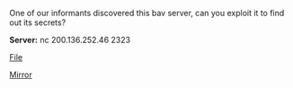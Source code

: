 
One of our informants discovered this bav server, can you exploit it to find out its secrets?

**Server:** nc 200.136.252.46 2323

[File](https://cloud.ufscar.br:8080/v1/AUTH_c93b694078064b4f81afd2266a502511/static.pwn2win.party/super-storage_e40a9e5ac9a0f95973f4f9c906a274c48f6030cfce66ae826c53f6889276cf9e.tar.gz)

[Mirror](https://static.pwn2win.party/super-storage_e40a9e5ac9a0f95973f4f9c906a274c48f6030cfce66ae826c53f6889276cf9e.tar.gz)
